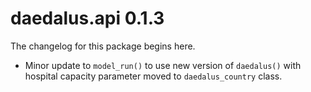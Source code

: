 # daedalus.api 0.1.3

The changelog for this package begins here.

- Minor update to `model_run()` to use new version of `daedalus()` with hospital capacity parameter moved to `daedalus_country` class.
